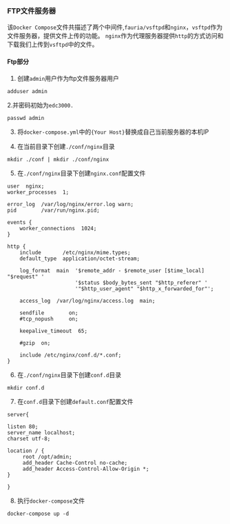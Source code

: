 ### FTP文件服务器

该`Docker Compose`文件共描述了两个中间件,`fauria/vsftpd`和`nginx`，`vsftpd`作为文件服务器，提供文件上传的功能。
`nginx`作为代理服务器提供`http`的方式访问和下载我们上传到`vsftpd`中的文件。

#### Ftp部分

1. 创建`admin`用户作为ftp文件服务器用户

```shell script
adduser admin
```

2.并密码初始为`edc3000.`

```shell script
passwd admin
```

3. 将`docker-compose.yml`中的`{Your Host}`替换成自己当前服务器的本机IP


4. 在当前目录下创建`./conf/nginx`目录

```shell script
mkdir ./conf | mkdir ./conf/nginx
```

5. 在`./conf/nginx`目录下创建`nginx.conf`配置文件

```smartyconfig
user  nginx;
worker_processes  1;

error_log  /var/log/nginx/error.log warn;
pid        /var/run/nginx.pid;

events {
    worker_connections  1024;
}

http {
    include       /etc/nginx/mime.types;
    default_type  application/octet-stream;

    log_format  main  '$remote_addr - $remote_user [$time_local] "$request" '
                      '$status $body_bytes_sent "$http_referer" '
                      '"$http_user_agent" "$http_x_forwarded_for"';

    access_log  /var/log/nginx/access.log  main;

    sendfile        on;
    #tcp_nopush     on;

    keepalive_timeout  65;

    #gzip  on;

    include /etc/nginx/conf.d/*.conf;
}
```

6. 在`./conf/nginx`目录下创建`conf.d`目录

```shell script
mkdir conf.d
```

7. 在`conf.d`目录下创建`default.conf`配置文件

```smartyconfig
server{
        
listen 80;
server_name localhost;
charset utf-8;

location / {
     root /opt/admin;
     add_header Cache-Control no-cache;
     add_header Access-Control-Allow-Origin *;
}

}
```

8. 执行`docker-compose`文件
   
```shell script
docker-compose up -d
```